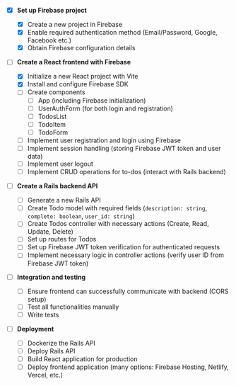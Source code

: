 - [x] **Set up Firebase project**

  - [x] Create a new project in Firebase
  - [x] Enable required authentication method (Email/Password, Google, Facebook etc.)
  - [x] Obtain Firebase configuration details

- [ ] **Create a React frontend with Firebase**

  - [x] Initialize a new React project with Vite
  - [x] Install and configure Firebase SDK
  - [ ] Create components
    - [ ] App (including Firebase initialization)
    - [ ] UserAuthForm (for both login and registration)
    - [ ] TodosList
    - [ ] TodoItem
    - [ ] TodoForm
  - [ ] Implement user registration and login using Firebase
  - [ ] Implement session handling (storing Firebase JWT token and user data)
  - [ ] Implement user logout
  - [ ] Implement CRUD operations for to-dos (interact with Rails backend)

- [ ] **Create a Rails backend API**

  - [ ] Generate a new Rails API
  - [ ] Create Todo model with required fields (`description: string`, `complete: boolean`, `user_id: string`)
  - [ ] Create Todos controller with necessary actions (Create, Read, Update, Delete)
  - [ ] Set up routes for Todos
  - [ ] Set up Firebase JWT token verification for authenticated requests
  - [ ] Implement necessary logic in controller actions (verify user ID from Firebase JWT token)

- [ ] **Integration and testing**

  - [ ] Ensure frontend can successfully communicate with backend (CORS setup)
  - [ ] Test all functionalities manually
  - [ ] Write tests

- [ ] **Deployment**
  - [ ] Dockerize the Rails API
  - [ ] Deploy Rails API
  - [ ] Build React application for production
  - [ ] Deploy frontend application (many options: Firebase Hosting, Netlify, Vercel, etc.)
